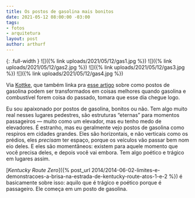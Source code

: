 ```yaml
---
title: Os postos de gasolina mais bonitos
date: 2021-05-12 08:00:00 -03:00
tags:
- fotos
- arquitetura
layout: post
author: arthurf
---
```


{: .full-width }
![]({% link uploads/2021/05/12/gas1.jpg %})
![]({% link uploads/2021/05/12/gas2.jpg %})
![]({% link uploads/2021/05/12/gas3.jpg %})
![]({% link uploads/2021/05/12/gas4.jpg %})

Via [Kottke](https://kottke.org/21/05/the-worlds-most-beautiful-gas-stations), que também linka pra [esse artigo](https://www.architecturaldigest.com/gallery/americas-most-beautiful-gas-station-conversions) sobre como postos de gasolina podem ser transformados em coisas melhores quando gasolina e combustível forem coisa do passado, tomara que esse dia chegue logo.

Eu sou apaixonado por postos de gasolina, bonitos ou não. Tem algo muito real nesses lugares pedestres, são estruturas “eternas” para momentos passageiros — muito como um elevador, mas eu tenho medo de elevadores. É estranho, mas eu geralmente vejo postos de gasolina como respiros em cidades grandes. Eles são horizontais, e não verticais como os prédios, eles *precisam* ter espaço, porque os veículos vão passar bem nom eio deles. E eles são momentâneos: existem para aquele momento que você precisa deles, e depois você vai embora. Tem algo poético e trágico em lugares assim.

[*Kentucky Route Zero*]({% post_url 2014/2014-06-02-limites-e-demonstracoes-a-brisa-na-estrada-de-kentucky-route-atos-1-e-2 %}) é basicamente sobre isso: aquilo que é trágico e poético porque é passageiro. Ele começa em um posto de gasolina.
